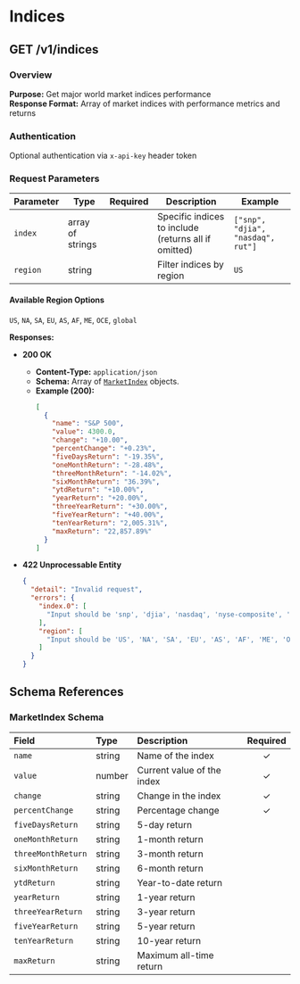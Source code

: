 # Indices

## GET /v1/indices

### Overview

**Purpose:** Get major world market indices performance  
**Response Format:** Array of market indices with performance metrics and returns

### Authentication

Optional authentication via `x-api-key` header token

### Request Parameters

| Parameter | Type             | Required | Description                                          | Example                           |
|-----------|------------------|:--------:|------------------------------------------------------|-----------------------------------|
| `index`   | array of strings |          | Specific indices to include (returns all if omitted) | `["snp", "djia", "nasdaq", rut"]` |
| `region`  | string           |          | Filter indices by region                             | `US`                              |

#### Available Region Options

`US`, `NA`, `SA`, `EU`, `AS`, `AF`, `ME`, `OCE`, `global`

**Responses:**

- **200 OK**
    - **Content-Type:** `application/json`
    - **Schema:** Array of [`MarketIndex`](#marketindex-schema) objects.
    - **Example (200):**
      ```json
      [
        {
          "name": "S&P 500",
          "value": 4300.0,
          "change": "+10.00",
          "percentChange": "+0.23%",
          "fiveDaysReturn": "-19.35%",
          "oneMonthReturn": "-28.48%",
          "threeMonthReturn": "-14.02%",
          "sixMonthReturn": "36.39%",
          "ytdReturn": "+10.00%",
          "yearReturn": "+20.00%",
          "threeYearReturn": "+30.00%",
          "fiveYearReturn": "+40.00%",
          "tenYearReturn": "2,005.31%",
          "maxReturn": "22,857.89%"
        }
      ]
      ```

- **422 Unprocessable Entity**
  ```json
  {
    "detail": "Invalid request",
    "errors": {
      "index.0": [
        "Input should be 'snp', 'djia', 'nasdaq', 'nyse-composite', 'nyse-amex', 'rut', 'vix', 'tsx-composite', 'ibovespa', 'ipc-mexico', 'ipsa', 'merval', 'ivbx', 'ibrx-50', 'ftse-100', 'dax', 'cac-40', 'euro-stoxx-50', 'euronext-100', 'bel-20', 'moex', 'aex', 'ibex-35', 'ftse-mib', 'smi', 'psi', 'atx', 'omxs30', 'omxc25', 'wig20', 'budapest-se', 'moex-russia', 'rtsi', 'hang-seng', 'sti', 'sensex', 'idx-composite', 'ftse-bursa', 'kospi', 'twse', 'nikkei-225', 'shanghai', 'szse-component', 'set', 'nifty-50', 'nifty-200', 'psei-composite', 'china-a50', 'dj-shanghai', 'india-vix', 'egx-30', 'jse-40', 'ftse-jse', 'afr-40', 'raf-40', 'sa-40', 'alt-15', 'ta-125', 'ta-35', 'tadawul-all-share', 'tamayuz', 'bist-100', 'asx-200', 'all-ordinaries', 'nzx-50', 'usd', 'msci-europe', 'gbp', 'euro', 'yen', 'australian', 'msci-world' or 'cboe-uk-100'"
      ],
      "region": [
        "Input should be 'US', 'NA', 'SA', 'EU', 'AS', 'AF', 'ME', 'OCE' or 'global'"
      ]
    }
  }
  ```

## Schema References

### MarketIndex Schema

| Field              | Type   | Description                | Required |
|:-------------------|:-------|:---------------------------|:--------:|
| `name`             | string | Name of the index          |    ✓     |
| `value`            | number | Current value of the index |    ✓     |
| `change`           | string | Change in the index        |    ✓     |
| `percentChange`    | string | Percentage change          |    ✓     |
| `fiveDaysReturn`   | string | 5-day return               |          |
| `oneMonthReturn`   | string | 1-month return             |          |
| `threeMonthReturn` | string | 3-month return             |          |
| `sixMonthReturn`   | string | 6-month return             |          |
| `ytdReturn`        | string | Year-to-date return        |          |
| `yearReturn`       | string | 1-year return              |          |
| `threeYearReturn`  | string | 3-year return              |          |
| `fiveYearReturn`   | string | 5-year return              |          |
| `tenYearReturn`    | string | 10-year return             |          |
| `maxReturn`        | string | Maximum all-time return    |          |
